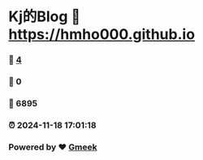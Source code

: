 # Kj的Blog :link: https://hmho000.github.io 
### :page_facing_up: [4](https://hmho000.github.io/tag.html) 
### :speech_balloon: 0 
### :hibiscus: 6895 
### :alarm_clock: 2024-11-18 17:01:18 
### Powered by :heart: [Gmeek](https://github.com/Meekdai/Gmeek)

